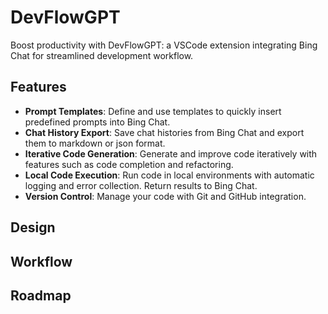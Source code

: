# DevFlowGPT

Boost productivity with DevFlowGPT: a VSCode extension integrating Bing Chat for streamlined development workflow.

## Features

- **Prompt Templates**: Define and use templates to quickly insert predefined prompts into Bing Chat.
- **Chat History Export**: Save chat histories from Bing Chat and export them to markdown or json format.
- **Iterative Code Generation**: Generate and improve code iteratively with features such as code completion and refactoring.
- **Local Code Execution**: Run code in local environments with automatic logging and error collection. Return results to Bing Chat.
- **Version Control**: Manage your code with Git and GitHub integration.

## Design


## Workflow


## Roadmap
